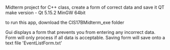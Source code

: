 Midterm project for C++ class, create a form of correct data and save it
QT make version - Qt 5.15.2 MinGW 64bit

to run this app, download the CIS17BMidterm_exe folder

Gui displays a form that prevents you from entering any incorrect data.  Form will only process if all data is acceptable.  Saving form will save onto a text file 'EventListForm.txt'